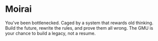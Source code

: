 # Moirai
You've been bottlenecked. Caged by a system that rewards old thinking. Build the future, rewrite the rules, and prove them all wrong. The GMU is your chance to build a legacy, not a resume.
